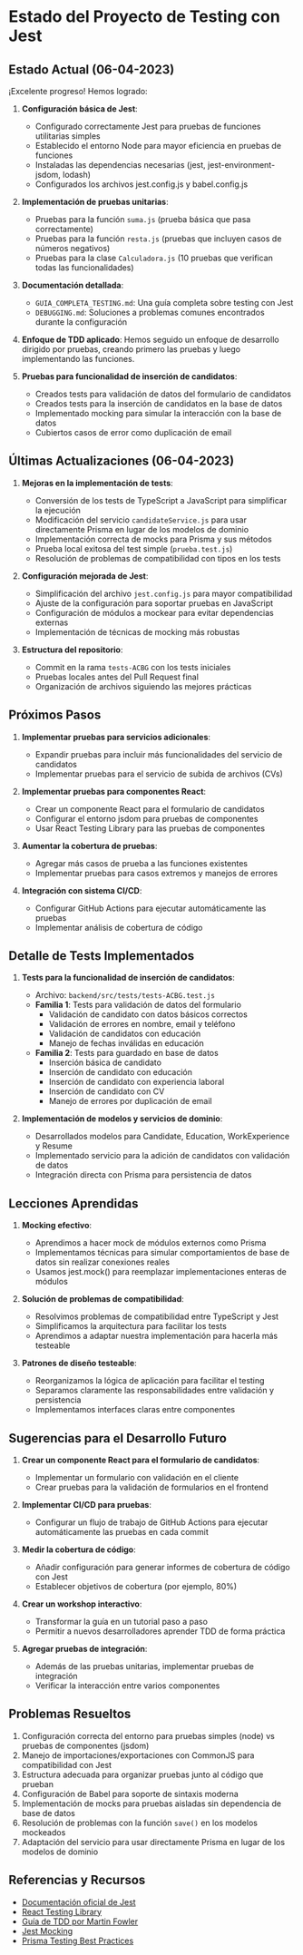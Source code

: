 # Estado del Proyecto de Testing con Jest

## Estado Actual (06-04-2023)

¡Excelente progreso! Hemos logrado:

1. **Configuración básica de Jest**: 
   - Configurado correctamente Jest para pruebas de funciones utilitarias simples
   - Establecido el entorno Node para mayor eficiencia en pruebas de funciones
   - Instaladas las dependencias necesarias (jest, jest-environment-jsdom, lodash)
   - Configurados los archivos jest.config.js y babel.config.js

2. **Implementación de pruebas unitarias**:
   - Pruebas para la función `suma.js` (prueba básica que pasa correctamente)
   - Pruebas para la función `resta.js` (pruebas que incluyen casos de números negativos)
   - Pruebas para la clase `Calculadora.js` (10 pruebas que verifican todas las funcionalidades)

3. **Documentación detallada**:
   - `GUIA_COMPLETA_TESTING.md`: Una guía completa sobre testing con Jest
   - `DEBUGGING.md`: Soluciones a problemas comunes encontrados durante la configuración

4. **Enfoque de TDD aplicado**: Hemos seguido un enfoque de desarrollo dirigido por pruebas, creando primero las pruebas y luego implementando las funciones.

5. **Pruebas para funcionalidad de inserción de candidatos**:
   - Creados tests para validación de datos del formulario de candidatos
   - Creados tests para la inserción de candidatos en la base de datos
   - Implementado mocking para simular la interacción con la base de datos
   - Cubiertos casos de error como duplicación de email

## Últimas Actualizaciones (06-04-2023)

1. **Mejoras en la implementación de tests**:
   - Conversión de los tests de TypeScript a JavaScript para simplificar la ejecución
   - Modificación del servicio `candidateService.js` para usar directamente Prisma en lugar de los modelos de dominio
   - Implementación correcta de mocks para Prisma y sus métodos
   - Prueba local exitosa del test simple (`prueba.test.js`)
   - Resolución de problemas de compatibilidad con tipos en los tests

2. **Configuración mejorada de Jest**:
   - Simplificación del archivo `jest.config.js` para mayor compatibilidad
   - Ajuste de la configuración para soportar pruebas en JavaScript
   - Configuración de módulos a mockear para evitar dependencias externas
   - Implementación de técnicas de mocking más robustas

3. **Estructura del repositorio**:
   - Commit en la rama `tests-ACBG` con los tests iniciales
   - Pruebas locales antes del Pull Request final
   - Organización de archivos siguiendo las mejores prácticas

## Próximos Pasos

1. **Implementar pruebas para servicios adicionales**: 
   - Expandir pruebas para incluir más funcionalidades del servicio de candidatos
   - Implementar pruebas para el servicio de subida de archivos (CVs)

2. **Implementar pruebas para componentes React**: 
   - Crear un componente React para el formulario de candidatos
   - Configurar el entorno jsdom para pruebas de componentes
   - Usar React Testing Library para las pruebas de componentes

3. **Aumentar la cobertura de pruebas**: 
   - Agregar más casos de prueba a las funciones existentes
   - Implementar pruebas para casos extremos y manejos de errores

4. **Integración con sistema CI/CD**:
   - Configurar GitHub Actions para ejecutar automáticamente las pruebas
   - Implementar análisis de cobertura de código

## Detalle de Tests Implementados

1. **Tests para la funcionalidad de inserción de candidatos**:
   - Archivo: `backend/src/tests/tests-ACBG.test.js`
   - **Familia 1**: Tests para validación de datos del formulario
     - Validación de candidato con datos básicos correctos
     - Validación de errores en nombre, email y teléfono
     - Validación de candidatos con educación
     - Manejo de fechas inválidas en educación
   - **Familia 2**: Tests para guardado en base de datos
     - Inserción básica de candidato
     - Inserción de candidato con educación
     - Inserción de candidato con experiencia laboral
     - Inserción de candidato con CV
     - Manejo de errores por duplicación de email

2. **Implementación de modelos y servicios de dominio**:
   - Desarrollados modelos para Candidate, Education, WorkExperience y Resume
   - Implementado servicio para la adición de candidatos con validación de datos
   - Integración directa con Prisma para persistencia de datos

## Lecciones Aprendidas

1. **Mocking efectivo**: 
   - Aprendimos a hacer mock de módulos externos como Prisma
   - Implementamos técnicas para simular comportamientos de base de datos sin realizar conexiones reales
   - Usamos jest.mock() para reemplazar implementaciones enteras de módulos

2. **Solución de problemas de compatibilidad**:
   - Resolvimos problemas de compatibilidad entre TypeScript y Jest
   - Simplificamos la arquitectura para facilitar los tests
   - Aprendimos a adaptar nuestra implementación para hacerla más testeable

3. **Patrones de diseño testeable**:
   - Reorganizamos la lógica de aplicación para facilitar el testing
   - Separamos claramente las responsabilidades entre validación y persistencia
   - Implementamos interfaces claras entre componentes

## Sugerencias para el Desarrollo Futuro

1. **Crear un componente React para el formulario de candidatos**: 
   - Implementar un formulario con validación en el cliente
   - Crear pruebas para la validación de formularios en el frontend

2. **Implementar CI/CD para pruebas**: 
   - Configurar un flujo de trabajo de GitHub Actions para ejecutar automáticamente las pruebas en cada commit

3. **Medir la cobertura de código**: 
   - Añadir configuración para generar informes de cobertura de código con Jest
   - Establecer objetivos de cobertura (por ejemplo, 80%)

4. **Crear un workshop interactivo**: 
   - Transformar la guía en un tutorial paso a paso 
   - Permitir a nuevos desarrolladores aprender TDD de forma práctica

5. **Agregar pruebas de integración**: 
   - Además de las pruebas unitarias, implementar pruebas de integración
   - Verificar la interacción entre varios componentes

## Problemas Resueltos

1. Configuración correcta del entorno para pruebas simples (node) vs pruebas de componentes (jsdom)
2. Manejo de importaciones/exportaciones con CommonJS para compatibilidad con Jest
3. Estructura adecuada para organizar pruebas junto al código que prueban
4. Configuración de Babel para soporte de sintaxis moderna
5. Implementación de mocks para pruebas aisladas sin dependencia de base de datos
6. Resolución de problemas con la función `save()` en los modelos mockeados
7. Adaptación del servicio para usar directamente Prisma en lugar de los modelos de dominio

## Referencias y Recursos

- [Documentación oficial de Jest](https://jestjs.io/es-ES/docs/getting-started)
- [React Testing Library](https://testing-library.com/docs/react-testing-library/intro/)
- [Guía de TDD por Martin Fowler](https://martinfowler.com/articles/is-tdd-dead/)
- [Jest Mocking](https://jestjs.io/docs/mock-functions) 
- [Prisma Testing Best Practices](https://www.prisma.io/docs/guides/testing) 